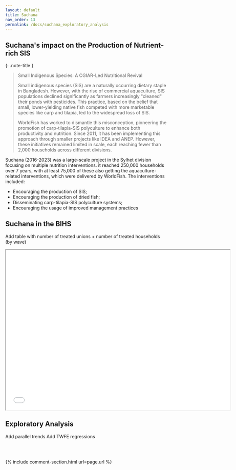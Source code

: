 ```yaml
---
layout: default
title: Suchana
nav_order: 13
permalink: /docs/suchana_exploratory_analysis
---
```


## Suchana's impact on the Production of Nutrient-rich SIS 

{: .note-title }
> Small Indigenous Species: A CGIAR-Led Nutritional Revival
>
> Small indigenous species (SIS) are a naturally occurring dietary staple in Bangladesh. However, with the rise of commercial aquaculture, SIS populations declined significantly as farmers increasingly "cleaned" their ponds with pesticides. This practice, based on the belief that small, lower-yielding native fish competed with more marketable species like carp and tilapia, led to the widespread loss of SIS.
> 
> WorldFish has worked to dismantle this misconception, pioneering the promotion of carp-tilapia-SIS polyculture to enhance both productivity and nutrition. Since 2011, it has been implementing this approach through smaller projects like IDEA and ANEP. However, these initiatives remained limited in scale, each reaching fewer than 2,000 households across different divisions.


Suchana (2016-2023) was a large-scale project in the Sylhet division focusing on multiple nutrition interventions. it reached 250,000 households over 7 years, with at least 75,000 of these also getting the aquaculture-related interventions, which were delivered by WorldFish. 
The interventions included:
- Encouraging the production of SIS;
-  Encouraging the production of dried fish;
-  Disseminating carp-tilapia-SIS polyculture systems;
-  Encouraging the usage of improved management practices

## Suchana in the BIHS

Add table with number of treated unions + number of treated households (by wave)

<iframe src="suchana_unions" height="500" width="700"> Suchana Intervention Areas </iframe>


## Exploratory Analysis

Add parallel trends
Add TWFE regressions


<br>
<br>


{% include comment-section.html url=page.url %}

